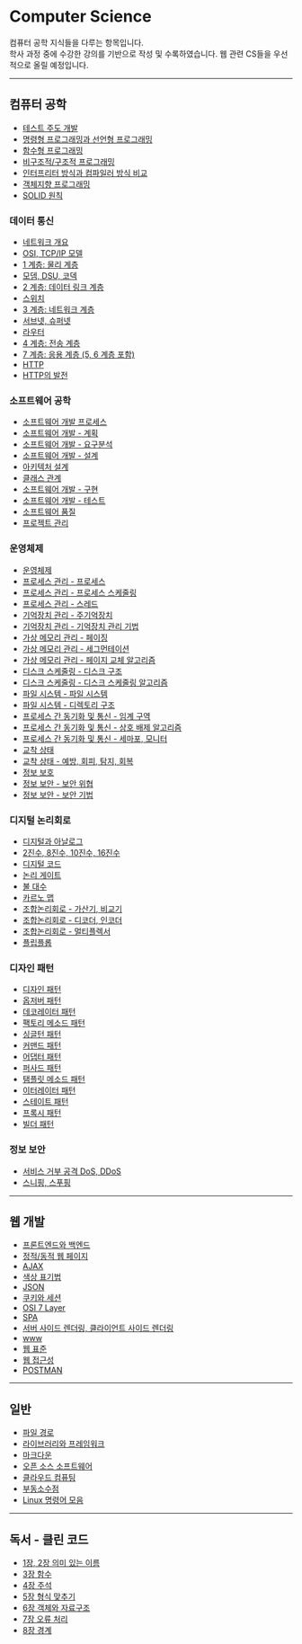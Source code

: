 # Computer Science
컴퓨터 공학 지식들을 다루는 항목입니다. <br/>
학사 과정 중에 수강한 강의를 기반으로 작성 및 수록하였습니다. 웹 관련 CS들을 우선적으로 올릴 예정입니다.

---
## 컴퓨터 공학
- [테스트 주도 개발](https://velog.io/@bami/%ED%85%8C%EC%8A%A4%ED%8A%B8-%EC%A3%BC%EB%8F%84-%EA%B0%9C%EB%B0%9C) <br>
- [명령형 프로그래밍과 선언형 프로그래밍](https://velog.io/@bami/%EB%AA%85%EB%A0%B9%ED%98%95-%ED%94%84%EB%A1%9C%EA%B7%B8%EB%9E%98%EB%B0%8D%EA%B3%BC-%EC%84%A0%EC%96%B8%ED%98%95-%ED%94%84%EB%A1%9C%EA%B7%B8%EB%9E%98%EB%B0%8D) <br>
- [함수형 프로그래밍](https://velog.io/@bami/%ED%95%A8%EC%88%98%ED%98%95-%ED%94%84%EB%A1%9C%EA%B7%B8%EB%9E%98%EB%B0%8D) <br>
- [비구조적/구조적 프로그래밍](https://velog.io/@bami/%EB%B9%84%EA%B5%AC%EC%A1%B0%EC%A0%81-%ED%94%84%EB%A1%9C%EA%B7%B8%EB%9E%98%EB%B0%8D%EA%B3%BC-%EA%B5%AC%EC%A1%B0%EC%A0%81-%ED%94%84%EB%A1%9C%EA%B7%B8%EB%9E%98%EB%B0%8D) <br/>
- [인터프리터 방식과 컴파일러 방식 비교](https://velog.io/@bami/%EC%9D%B8%ED%84%B0%ED%94%84%EB%A6%AC%ED%84%B0-%EB%B0%A9%EC%8B%9D%EA%B3%BC-%EC%BB%B4%ED%8C%8C%EC%9D%BC%EB%9F%AC-%EB%B0%A9%EC%8B%9D) <br/>
- [객체지향 프로그래밍](https://velog.io/@bami/%EA%B0%9D%EC%B2%B4%EC%A7%80%ED%96%A5-%ED%94%84%EB%A1%9C%EA%B7%B8%EB%9E%98%EB%B0%8D) <br/>
- [SOLID 원칙](https://velog.io/@bami/SOLID-%EC%9B%90%EC%B9%99) <br/>

### 데이터 통신
- [네트워크 개요](https://velog.io/@bami/%EB%84%A4%ED%8A%B8%EC%9B%8C%ED%81%AC-%EA%B0%9C%EC%9A%94#%ED%8C%A8%ED%82%B7) <br/>
- [OSI, TCP/IP 모델](https://velog.io/@bami/OSI-%EB%AA%A8%EB%8D%B8%EA%B3%BC-TCPIP-%EB%AA%A8%EB%8D%B8) <br/>
- [1 계층: 물리 계층](https://velog.io/@bami/1%EA%B3%84%EC%B8%B5-%EB%AC%BC%EB%A6%AC-%EA%B3%84%EC%B8%B5) <br/>
- [모뎀, DSU, 코덱](https://velog.io/@bami/%EB%AA%A8%EB%8E%80-DSU-%EC%BD%94%EB%8D%B1) <br/>
- [2 계층: 데이터 링크 계층](https://velog.io/@bami/2%EA%B3%84%EC%B8%B5-%EB%8D%B0%EC%9D%B4%ED%84%B0-%EB%A7%81%ED%81%AC-%EA%B3%84%EC%B8%B5) <br/>
- [스위치](https://velog.io/@bami/%EC%8A%A4%EC%9C%84%EC%B9%98#%EA%B0%80%EC%83%81-%ED%9A%8C%EC%84%A0) <br/>
- [3 계층: 네트워크 계층](https://velog.io/@bami/3%EA%B3%84%EC%B8%B5-%EB%84%A4%ED%8A%B8%EC%9B%8C%ED%81%AC-%EA%B3%84%EC%B8%B5) <br/>
- [서브넷, 슈퍼넷](https://velog.io/@bami/%EC%84%9C%EB%B8%8C%EB%84%B7-%EC%8A%88%ED%8D%BC%EB%84%B7) <br/>
- [라우터](https://velog.io/@bami/%EB%9D%BC%EC%9A%B0%ED%84%B0) <br/>
- [4 계층: 전송 계층](https://velog.io/@bami/%EC%A0%9C4-%EA%B3%84%EC%B8%B5-%EC%A0%84%EC%86%A1-%EA%B3%84%EC%B8%B5) <br/>
- [7 계층: 응용 계층 (5, 6 계층 포함)](https://velog.io/@bami/%EC%A0%9C-7-%EA%B3%84%EC%B8%B5-%EC%9D%91%EC%9A%A9-%EA%B3%84%EC%B8%B5) <br/>
- [HTTP](https://velog.io/@bami/HTTP) <br/>
- [HTTP의 발전](https://velog.io/@bami/HTTP%EC%9D%98-%EB%B0%9C%EC%A0%84#binary-framing-layer) <br/>

### 소프트웨어 공학
- [소프트웨어 개발 프로세스](https://velog.io/@bami/%EC%86%8C%ED%94%84%ED%8A%B8%EC%9B%A8%EC%96%B4-%EA%B0%9C%EB%B0%9C-%ED%94%84%EB%A1%9C%EC%84%B8%EC%8A%A4-7z3wby3l) <br/>
- [소프트웨어 개발 - 계획](https://velog.io/@bami/%EC%86%8C%ED%94%84%ED%8A%B8%EC%9B%A8%EC%96%B4-%EA%B0%9C%EB%B0%9C-%EA%B3%84%ED%9A%8D) <br/>
- [소프트웨어 개발 - 요구분석](https://velog.io/@bami/%EC%86%8C%ED%94%84%ED%8A%B8%EC%9B%A8%EC%96%B4-%EA%B0%9C%EB%B0%9C-%EC%9A%94%EA%B5%AC%EB%B6%84%EC%84%9D) <br/>
- [소프트웨어 개발 - 설계](https://velog.io/@bami/%EC%86%8C%ED%94%84%ED%8A%B8%EC%9B%A8%EC%96%B4-%EA%B0%9C%EB%B0%9C-%EC%84%A4%EA%B3%84) <br/>
- [아키텍처 설계](https://velog.io/@bami/%EC%95%84%ED%82%A4%ED%85%8D%EC%B2%98-%EC%84%A4%EA%B3%84) <br/>
- [클래스 관계](https://velog.io/@bami/%ED%81%B4%EB%9E%98%EC%8A%A4-%EA%B4%80%EA%B3%84) <br/>
- [소프트웨어 개발 - 구현](https://velog.io/@bami/%EC%86%8C%ED%94%84%ED%8A%B8%EC%9B%A8%EC%96%B4-%EA%B0%9C%EB%B0%9C-%EA%B5%AC%ED%98%84) <br/>
- [소프트웨어 개발 - 테스트](https://velog.io/@bami/%EC%86%8C%ED%94%84%ED%8A%B8%EC%9B%A8%EC%96%B4-%EA%B0%9C%EB%B0%9C-%ED%85%8C%EC%8A%A4%ED%8A%B8) <br/>
- [소프트웨어 품질](https://velog.io/@bami/%EC%86%8C%ED%94%84%ED%8A%B8%EC%9B%A8%EC%96%B4-%ED%92%88%EC%A7%88) <br/>
- [프로젝트 관리](https://velog.io/@bami/%ED%94%84%EB%A1%9C%EC%A0%9D%ED%8A%B8-%EA%B4%80%EB%A6%AC) <br/>

### 운영체제
- [운영체제](https://velog.io/@bami/%EC%9A%B4%EC%98%81%EC%B2%B4%EC%A0%9C) <br/>
- [프로세스 관리 - 프로세스](https://velog.io/@bami/%ED%94%84%EB%A1%9C%EC%84%B8%EC%8A%A4-%EA%B4%80%EB%A6%AC-%ED%94%84%EB%A1%9C%EC%84%B8%EC%8A%A4) <br/>
- [프로세스 관리 - 프로세스 스케줄링](https://velog.io/@bami/%ED%94%84%EB%A1%9C%EC%84%B8%EC%8A%A4-%EA%B4%80%EB%A6%AC-%ED%94%84%EB%A1%9C%EC%84%B8%EC%8A%A4-%EC%8A%A4%EC%BC%80%EC%A4%84%EB%A7%81) <br/>
- [프로세스 관리 - 스레드](https://velog.io/@bami/%ED%94%84%EB%A1%9C%EC%84%B8%EC%8A%A4-%EA%B4%80%EB%A6%AC-%EC%8A%A4%EB%A0%88%EB%93%9C) <br/>
- [기억장치 관리 - 주기억장치](https://velog.io/@bami/%EA%B8%B0%EC%96%B5%EC%9E%A5%EC%B9%98-%EA%B4%80%EB%A6%AC-%EC%A3%BC%EA%B8%B0%EC%96%B5%EC%9E%A5%EC%B9%98) <br/>
- [기억장치 관리 - 기억장치 관리 기법](https://velog.io/@bami/%EA%B8%B0%EC%96%B5%EC%9E%A5%EC%B9%98-%EA%B4%80%EB%A6%AC-%EA%B8%B0%EC%96%B5%EC%9E%A5%EC%B9%98-%EA%B4%80%EB%A6%AC-%EA%B8%B0%EB%B2%95) <br/>
- [가상 메모리 관리 - 페이징](https://velog.io/@bami/%EA%B0%80%EC%83%81-%EB%A9%94%EB%AA%A8%EB%A6%AC-%EA%B4%80%EB%A6%AC-%ED%8E%98%EC%9D%B4%EC%A7%95) <br/>
- [가상 메모리 관리 - 세그먼테이션](https://velog.io/@bami/%EA%B0%80%EC%83%81-%EB%A9%94%EB%AA%A8%EB%A6%AC-%EA%B4%80%EB%A6%AC-%EC%84%B8%EA%B7%B8%EB%A8%BC%ED%85%8C%EC%9D%B4%EC%85%98-lvkov61m) <br/>
- [가상 메모리 관리 - 페이지 교체 알고리즘](https://velog.io/@bami/%EA%B0%80%EC%83%81-%EB%A9%94%EB%AA%A8%EB%A6%AC-%EA%B4%80%EB%A6%AC-%ED%8E%98%EC%9D%B4%EC%A7%80-%EA%B5%90%EC%B2%B4-%EC%95%8C%EA%B3%A0%EB%A6%AC%EC%A6%98) <br/>
- [디스크 스케줄링 - 디스크 구조](https://velog.io/@bami/%EB%94%94%EC%8A%A4%ED%81%AC-%EC%8A%A4%EC%BC%80%EC%A4%84%EB%A7%81-%EB%94%94%EC%8A%A4%ED%81%AC-%EA%B5%AC%EC%A1%B0) <br/>
- [디스크 스케줄링 - 디스크 스케줄링 알고리즘](https://velog.io/@bami/%EB%94%94%EC%8A%A4%ED%81%AC-%EC%8A%A4%EC%BC%80%EC%A4%84%EB%A7%81-%EB%94%94%EC%8A%A4%ED%81%AC-%EC%8A%A4%EC%BC%80%EC%A4%84%EB%A7%81-%EC%95%8C%EA%B3%A0%EB%A6%AC%EC%A6%98) <br/>
- [파일 시스템 - 파일 시스템](https://velog.io/@bami/%ED%8C%8C%EC%9D%BC-%EC%8B%9C%EC%8A%A4%ED%85%9C-%ED%8C%8C%EC%9D%BC-%EC%8B%9C%EC%8A%A4%ED%85%9C) <br/>
- [파일 시스템 - 디렉토리 구조](https://velog.io/@bami/%ED%8C%8C%EC%9D%BC-%EA%B2%BD%EB%A1%9C-%EC%A0%88%EB%8C%80-%EA%B2%BD%EB%A1%9C%EC%99%80-%EC%83%81%EB%8C%80-%EA%B2%BD%EB%A1%9C) <br/>
- [프로세스 간 동기화 및 통신 - 임계 구역](https://velog.io/@bami/%ED%94%84%EB%A1%9C%EC%84%B8%EC%8A%A4%EA%B0%84-%EB%8F%99%EA%B8%B0%ED%99%94-%EB%B0%8F-%ED%86%B5%EC%8B%A0-%EC%9E%84%EA%B3%84-%EA%B5%AC%EC%97%AD) <br/>
- [프로세스 간 동기화 및 통신 - 상호 배제 알고리즘](https://velog.io/@bami/%ED%94%84%EB%A1%9C%EC%84%B8%EC%8A%A4-%EA%B0%84-%EB%8F%99%EA%B8%B0%ED%99%94-%EB%B0%8F-%ED%86%B5%EC%8B%A0-%EC%83%81%ED%98%B8-%EB%B0%B0%EC%A0%9C-%EC%95%8C%EA%B3%A0%EB%A6%AC%EC%A6%98-%EC%84%B8%EB%A7%88%ED%8F%AC) <br/>
- [프로세스 간 동기화 및 통신 - 세마포, 모니터](https://velog.io/@bami/%ED%94%84%EB%A1%9C%EC%84%B8%EC%8A%A4-%EA%B0%84-%EB%8F%99%EA%B8%B0%ED%99%94-%EB%B0%8F-%ED%86%B5%EC%8B%A0-%EC%84%B8%EB%A7%88%ED%8F%AC-%EB%AA%A8%EB%8B%88%ED%84%B0) <br/>
- [교착 상태](https://velog.io/@bami/%EA%B5%90%EC%B0%A9-%EC%83%81%ED%83%9C) <br/>
- [교착 상태 - 예방, 회피, 탐지, 회복](https://velog.io/@bami/%EA%B5%90%EC%B0%A9-%EC%83%81%ED%83%9C-%EC%98%88%EB%B0%A9-%ED%9A%8C%ED%94%BC-%ED%83%90%EC%A7%80-%ED%9A%8C%EB%B3%B5) <br/>
- [정보 보호](https://velog.io/@bami/%EC%A0%95%EB%B3%B4-%EB%B3%B4%ED%98%B8) <br/>
- [정보 보안 - 보안 위협](https://velog.io/@bami/%EC%A0%95%EB%B3%B4-%EB%B3%B4%EC%95%88) <br/>
- [정보 보안 - 보안 기법](https://velog.io/@bami/%EC%A0%95%EB%B3%B4-%EB%B3%B4%EC%95%88-%EA%B8%B0%EB%B2%95) <br/>

### 디지털 논리회로
- [디지털과 아날로그](https://velog.io/@bami/%EB%94%94%EC%A7%80%ED%84%B8%EA%B3%BC-%EC%95%84%EB%82%A0%EB%A1%9C%EA%B7%B8) <br/>
- [2진수, 8진수, 10진수, 16진수](https://velog.io/@bami/2%EC%A7%84%EC%88%98-8%EC%A7%84%EC%88%98-10%EC%A7%84%EC%88%98-16%EC%A7%84%EC%88%98)<br/>
- [디지털 코드](https://velog.io/@bami/%EB%94%94%EC%A7%80%ED%84%B8-%EC%BD%94%EB%93%9C) <br/>
- [논리 게이트](https://velog.io/@bami/%EB%85%BC%EB%A6%AC-%EA%B2%8C%EC%9D%B4%ED%8A%B8) <br/>
- [불 대수](https://velog.io/@bami/%EB%B6%88-%EB%8C%80%EC%88%98) <br/>
- [카르노 맵](https://velog.io/@bami/%EC%B9%B4%EB%A5%B4%EB%85%B8-%EB%A7%B5) <br/>
- [조합논리회로 - 가산기, 비교기](https://velog.io/@bami/%EC%A1%B0%ED%95%A9%EB%85%BC%EB%A6%AC%ED%9A%8C%EB%A1%9C-%EA%B0%80%EC%82%B0%EA%B8%B0-%EB%B9%84%EA%B5%90%EA%B8%B0) <br/>
- [조합논리회로 - 디코더, 인코더](https://velog.io/@bami/%EC%A1%B0%ED%95%A9%EB%85%BC%EB%A6%AC%ED%9A%8C%EB%A1%9C-%EB%94%94%EC%BD%94%EB%8D%94-%EC%9D%B8%EC%BD%94%EB%8D%94) <br/>
- [조합논리회로 - 멀티플렉서](https://velog.io/@bami/%EC%A1%B0%ED%95%A9%EB%85%BC%EB%A6%AC%ED%9A%8C%EB%A1%9C-%EB%A9%80%ED%8B%B0%ED%94%8C%EB%A0%89%EC%84%9C) <br/>
- [플립플롭](https://velog.io/@bami/%ED%94%8C%EB%A6%BD%ED%94%8C%EB%A1%AD) <br/>

### 디자인 패턴
- [디자인 패턴](https://velog.io/@bami/%EB%94%94%EC%9E%90%EC%9D%B8-%ED%8C%A8%ED%84%B4) <br/>
- [옵저버 패턴](https://velog.io/@bami/%EC%98%B5%EC%A0%80%EB%B2%84-%ED%8C%A8%ED%84%B4-Observer-Pattern) <br/>
- [데코레이터 패턴](https://velog.io/@bami/%EB%8D%B0%EC%BD%94%EB%A0%88%EC%9D%B4%ED%84%B0-%ED%8C%A8%ED%84%B4-Decorator-Pattern) <br/>
- [팩토리 메소드 패턴](https://velog.io/@bami/%ED%8C%A9%ED%86%A0%EB%A6%AC-%EB%A9%94%EC%86%8C%EB%93%9C-%ED%8C%A8%ED%84%B4-Factory-Method-Pattern) <br/>
- [싱글턴 패턴](https://velog.io/@bami/%EC%8B%B1%EA%B8%80%ED%84%B4-%ED%8C%A8%ED%84%B4-Singleton-Pattern) <br/>
- [커맨드 패턴](https://velog.io/@bami/%EC%BB%A4%EB%A7%A8%EB%93%9C-%ED%8C%A8%ED%84%B4-Command-Pattern) <br/>
- [어댑터 패턴](https://velog.io/@bami/%EC%96%B4%EB%8C%91%ED%84%B0-%ED%8C%A8%ED%84%B4-Adapter-Pattern) <br/>
- [퍼사드 패턴](https://velog.io/@bami/%ED%8D%BC%EC%82%AC%EB%93%9C-%ED%8C%A8%ED%84%B4-Faade-Pattern) <br/>
- [탬플릿 메소드 패턴](https://velog.io/@bami/%ED%85%9C%ED%94%8C%EB%A6%BF-%EB%A9%94%EC%86%8C%EB%93%9C-%ED%8C%A8%ED%84%B4-Template-Method-Pattern) <br/>
- [이터레이터 패턴](https://velog.io/@bami/%EC%9D%B4%ED%84%B0%EB%A0%88%EC%9D%B4%ED%84%B0-%ED%8C%A8%ED%84%B4-Iterator-Pattern) <br/>
- [스테이트 패턴](https://velog.io/@bami/%EC%8A%A4%ED%85%8C%EC%9D%B4%ED%8A%B8-%ED%8C%A8%ED%84%B4-State-Pattern) <br/>
- [프록시 패턴](https://velog.io/@bami/%ED%94%84%EB%A1%9D%EC%8B%9C-%ED%8C%A8%ED%84%B4-Proxy-Pattern) <br/>
- [빌더 패턴](https://velog.io/@bami/Builder-Pattern) <br/>

### 정보 보안
- [서비스 거부 공격 DoS, DDoS](https://velog.io/@bami/%EC%84%9C%EB%B9%84%EC%8A%A4-%EA%B1%B0%EB%B6%80-%EA%B3%B5%EA%B2%A9-DoS-DDoS) <br/>
- [스니핑, 스푸핑](https://velog.io/@bami/%EC%8A%A4%EB%8B%88%ED%95%91-%EC%8A%A4%ED%91%B8%ED%95%91) <br/>

---

## 웹 개발
- [프론트엔드와 백엔드](https://velog.io/@bami/Front-end-Back-end) <br/>
- [정적/동적 웹 페이지](https://velog.io/@bami/%EC%A0%95%EC%A0%81-%EC%9B%B9-%ED%8E%98%EC%9D%B4%EC%A7%80%EC%99%80-%EB%8F%99%EC%A0%81-%EC%9B%B9-%ED%8E%98%EC%9D%B4%EC%A7%80) <br/>
- [AJAX](https://velog.io/@bami/Ajax) <br>
- [색상 표기법](https://velog.io/@bami/%EC%83%89%EC%83%81-%ED%91%9C%EA%B8%B0%EB%B2%95) <br>
- [JSON](https://velog.io/@bami/JSON) <br>
- [쿠키와 세션](https://velog.io/@bami/%EC%BF%A0%ED%82%A4%EC%99%80-%EC%84%B8%EC%85%98) <br>
- [OSI 7 Layer](https://velog.io/@bami/OSI-7-Layer) <br>
- [SPA](https://velog.io/@bami/SPA-Single-Page-Application) <br>
- [서버 사이드 렌더링, 클라이언트 사이드 렌더링](https://velog.io/@bami/%EC%84%9C%EB%B2%84-%EC%82%AC%EC%9D%B4%EB%93%9C-%EB%A0%8C%EB%8D%94%EB%A7%81-%ED%81%B4%EB%9D%BC%EC%9D%B4%EC%96%B8%ED%8A%B8-%EC%82%AC%EC%9D%B4%EB%93%9C-%EB%A0%8C%EB%8D%94%EB%A7%81) <br>
- [www](https://velog.io/@bami/www) <br/>
- [웹 표준](https://velog.io/@bami/%EC%9B%B9-%ED%91%9C%EC%A4%80-%EC%95%8C%EC%95%84%EB%B3%B4%EA%B8%B0) <br/>
- [웹 접근성](https://velog.io/@bami/%EC%9B%B9-%EC%A0%91%EA%B7%BC%EC%84%B1) <br/>
- [POSTMAN](https://velog.io/@bami/Postman-%EC%82%AC%EC%9A%A9%ED%95%98%EA%B8%B0) <br/>

---

## 일반
- [파일 경로](https://velog.io/@bami/%ED%8C%8C%EC%9D%BC-%EA%B2%BD%EB%A1%9C-%EC%A0%88%EB%8C%80-%EA%B2%BD%EB%A1%9C%EC%99%80-%EC%83%81%EB%8C%80-%EA%B2%BD%EB%A1%9C) <br>
- [라이브러리와 프레임워크](https://velog.io/@bami/%EB%9D%BC%EC%9D%B4%EB%B8%8C%EB%9F%AC%EB%A6%AC%EC%99%80-%ED%94%84%EB%A0%88%EC%9E%84%EC%9B%8C%ED%81%AC) <br>
- [마크다운](https://velog.io/@bami/%EB%A7%88%ED%81%AC%EB%8B%A4%EC%9A%B4-5hhylgaq) <br>
- [오픈 소스 소프트웨어](https://velog.io/@bami/%EC%98%A4%ED%94%88-%EC%86%8C%EC%8A%A4-%EC%86%8C%ED%94%84%ED%8A%B8%EC%9B%A8%EC%96%B4) <br>
- [클라우드 컴퓨팅](https://velog.io/@bami/%ED%81%B4%EB%9D%BC%EC%9A%B0%EB%93%9C-%EC%BB%B4%ED%93%A8%ED%8C%85) <br>
- [부동소수점](https://velog.io/@bami/%EB%B6%80%EB%8F%99%EC%86%8C%EC%88%98%EC%A0%90-%ED%91%9C%ED%98%84)<br/>
- [Linux 명령어 모음](https://velog.io/@bami/Linux-%EB%AA%85%EB%A0%B9%EC%96%B4-%EB%AA%A8%EC%9D%8C) <br/>

---

## 독서 - 클린 코드
- [1장, 2장 의미 있는 이름](https://velog.io/@bami/Clean-Code-2%EC%9E%A5-%EC%9D%98%EB%AF%B8-%EC%9E%88%EB%8A%94-%EC%9D%B4%EB%A6%84) <br>
- [3장 함수](https://velog.io/@bami/Clean-Code-3%EC%9E%A5-%ED%95%A8%EC%88%98) <br>
- [4장 주석](https://velog.io/@bami/Clean-Code-4%EC%9E%A5-%EC%A3%BC%EC%84%9D) <br>
- [5장 형식 맞추기](https://velog.io/@bami/Clean-Code-5%EC%9E%A5-%ED%98%95%EC%8B%9D-%EB%A7%9E%EC%B6%94%EA%B8%B0) <br>
- [6장 객체와 자료구조](https://velog.io/@bami/Clean-Code-6%EC%9E%A5-%EA%B0%9D%EC%B2%B4%EC%99%80-%EC%9E%90%EB%A3%8C%EA%B5%AC%EC%A1%B0) <br>
- [7장 오류 처리](https://velog.io/@bami/Clean-Code-7%EC%9E%A5-%EC%98%A4%EB%A5%98-%EC%B2%98%EB%A6%AC) <br>
- [8장 경계](https://velog.io/@bami/Clean-Code-8%EC%9E%A5-%EA%B2%BD%EA%B3%84) <br>
